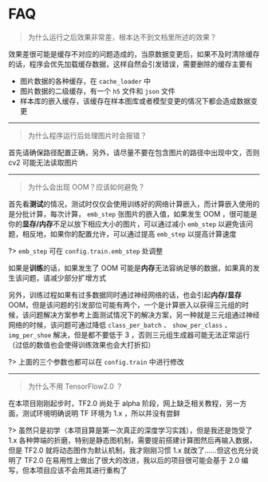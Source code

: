 # FAQ

> 为什么运行之后效果非常差，根本达不到文档里所述的效果？

效果差很可能是缓存不对应的问题造成的，当原数据变更后，如果不及时清除缓存的话，程序会优先加载缓存数据，这样自然会引发错误，需要删除的缓存主要有

-  图片数据的各种缓存，在 `cache_loader` 中
-  图片数据的二级缓存，有一个 `h5` 文件和 `json` 文件
-  样本库的嵌入缓存，该缓存在样本图库或者模型变更的情况下都会造成数据变更

---

> 为什么程序运行后处理图片时会报错？

首先请确保路径配置正确，另外，请尽量不要在包含图片的路径中出现中文，否则 cv2 可能无法读取图片

---

> 为什么会出现 OOM？应该如何避免？

首先看**测试**的情况，测试时仅仅会使用训练好的网络计算嵌入，而计算嵌入使用的是分批计算，每次计算， `emb_step` 张图片的嵌入值，如果发生 OOM ，很可能是你的**显存/内存**不足以放下相应大小的图片，可以通过减小 `emb_step` 以避免该问题，相反地，如果你的配置允许，可以通过提高 `emb_step` 以提高计算速度

?> `emb_step` 可在 `config.train.emb_step` 处调整

如果是**训练**的话，如果发生了 OOM 可能是**内存**无法容纳足够的数据，如果真的发生该问题，请减少部分扩增方式

另外，训练过程如果有过多数据同时通过神经网络的话，也会引起**内存/显存** OOM，但是该问题的引发部位可能有两个，一个是计算嵌入以获得三元组的时候，该问题解决方案参考上面测试情况下的解决方案，另一种就是三元组通过神经网络的时候，该问题可通过降低 `class_per_batch` 、 `show_per_class` 、 `img_per_shoe` 解决，但是都不要低于 3 ，否则三元组生成器可能无法正常运行（过低的数值也会使得训练效果也会大打折扣）

?> 上面的三个参数也都可以在 `config.train` 中进行修改

---

> 为什么不用 TensorFlow2.0 ？

在本项目刚刚起步时，TF2.0 尚处于 alpha 阶段，网上缺乏相关教程，另一方面，测试环境明确说明 TF 环境为 1.x ，所以并没有尝鲜

?> 虽然只是初学（本项目算是第一次真正的深度学习实践），但是我还是饱受了 1.x 各种弊端的折磨，特别是静态图机制，需要提前搭建计算图然后再输入数据，但是 TF2.0 就将动态图作为默认机制，我才刚刚习惯 1.x 就改了……但这也充分说明了 TF2.0 在易用性上做出了很大的改进，我以后的项目很可能会基于 2.0 编写，但本项目应该不会用其进行重构了
